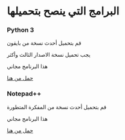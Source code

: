 # البرامج التي ينصح بتحميلها

### Python 3
قم بتحميل أحدث نسخة من بايقون

يجب تحميل نسخة الاصدار الثالث وأكثر

هذا البرنامج مجاني

[حمل من هنا](https://www.python.org/)

### Notepad++
قم بتحميل أحدث نسخة من المفكرة المتطورة

هذا البرنامج مجاني


[حمل من هنا](https://notepad-plus-plus.org/)

